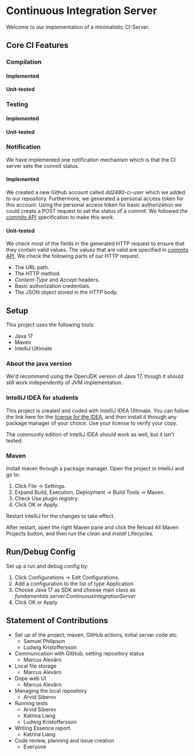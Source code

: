 # Continuous Integration Server

Welcome to our implementation of a minimalistic CI-Server.

## Core CI Features

### Compilation
#### Implemented
#### Unit-tested

### Testing
#### Implemented
#### Unit-tested

### Notification

We have implemented one notification mechanism which is that
the CI server sets the commit status.

#### Implemented

We created a new Github account called *dd2480-ci-user* which we added to our
repository. Furthermore, we generated a personal access token for this account.
Using the personal access token for basic authorization we could create a POST
request to set the status of a commit.
We followed the [commits API](https://docs.github.com/en/rest/reference/commits#create-a-commit-status) specification
to make this work.

#### Unit-tested

We check most of the fields in the generated HTTP request to ensure that they contain valid values.
The values that are valid are specified in [commits API](https://docs.github.com/en/rest/reference/commits#create-a-commit-status).
We check the following parts of our HTTP request.
- The URL path.
- The HTTP method.
- *Content-Type* and *Accept* headers.
- Basic authorization credentials.
- The JSON object stored in the HTTP body.


## Setup

This project uses the following tools:

- Java 17
- Maven
- IntelliJ Ultimate

### About the java version

We'd recommend using the OpenJDK version of Java 17, though it should still work independently of JVM implementation.

### IntelliJ IDEA for students

This project is created and coded with IntelliJ IDEA Ultimate. You can follow the link here for the [license for the IDEA](https://www.jetbrains.com/community/education/#students), and then install it through any package manager of your choice. Use your license to verify your copy.

The community edition of IntelliJ IDEA should work as well, but it isn't tested.

### Maven

Install maven through a package manager. Open the project in IntelliJ and go to:

1. Click File -> Settings.
2. Expand Build, Execution, Deployment -> Build Tools -> Maven.
3. Check Use plugin registry.
4. Click OK or Apply.

Restart IntelliJ for the changes to take effect. 

After restart, open the right Maven pane and click the Reload All Maven Projects button, and then run the _clean_ and 
_install_ Lifecycles.  

## Run/Debug Config

Set up a run and debug config by:

1. Click Configurations -> Edit Configurations.
2. Add a configuration to the list of type Application
3. Choose Java 17 as SDK and choose main class as _fundamentals.server.ContinuousIntegrationServer_
4. Click OK or Apply

## Statement of Contributions

- Set up of the project; maven, GitHub actions, initial server code etc.
  - Samuel Philipson
  - Ludwig Kristoffersson
- Communication with GitHub, setting repository status
  - Marcus Alevärn
- Local file storage
  - Marcus Alevärn
- Dope web UI
  - Marcus Alevärn
- Managing the local repository
  - Arvid Siberov
- Running tests
  - Arvid Siberov
  - Katrina Liang
  - Ludwig Kristoffersson
- Writing Essence report
  - Katrina Liang
- Code review, planning and issue creation
  - Everyone